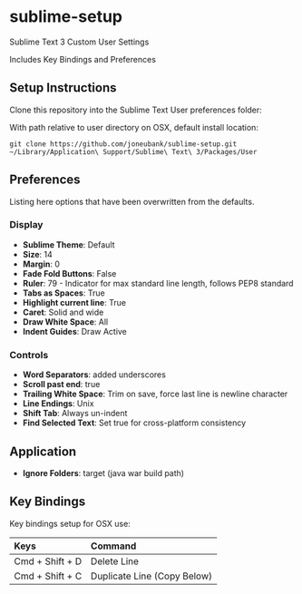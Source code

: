 # sublime-setup
Sublime Text 3 Custom User Settings

Includes Key Bindings and Preferences

## Setup Instructions
Clone this repository into the Sublime Text User preferences folder:

With path relative to user directory on OSX, default install location:
```
git clone https://github.com/joneubank/sublime-setup.git ~/Library/Application\ Support/Sublime\ Text\ 3/Packages/User
```

## Preferences

Listing here options that have been overwritten from the defaults.


### Display

* **Sublime Theme**: Default
* **Size**: 14
* **Margin**: 0
* **Fade Fold Buttons**: False
* **Ruler**: 79 - Indicator for max standard line length, follows PEP8 standard
* **Tabs as Spaces**: True
* **Highlight current line**: True
* **Caret**: Solid and wide
* **Draw White Space**: All
* **Indent Guides**: Draw Active


### Controls
* **Word Separators**: added underscores
* **Scroll past end**: true
* **Trailing White Space**: Trim on save, force last line is newline character
* **Line Endings**: Unix
* **Shift Tab**: Always un-indent
* **Find Selected Text**: Set true for cross-platform consistency


## Application
* **Ignore Folders**: target (java war build path)


## Key Bindings

Key bindings setup for OSX use:

| Keys | Command |
|:---- |:------- |
| Cmd + Shift + D | Delete Line |
| Cmd + Shift + C | Duplicate Line (Copy Below) |
